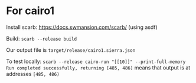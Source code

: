 # For cairo1

Install scarb: https://docs.swmansion.com/scarb/ (using asdf)

Build: `scarb --release build`

Our output file is `target/release/cairo1.sierra.json`

To test locally: `scarb --release cairo-run "[[10]]" --print-full-memory`
`Run completed successfully, returning [485, 486]` means that output is at addresses `[485, 486)`
